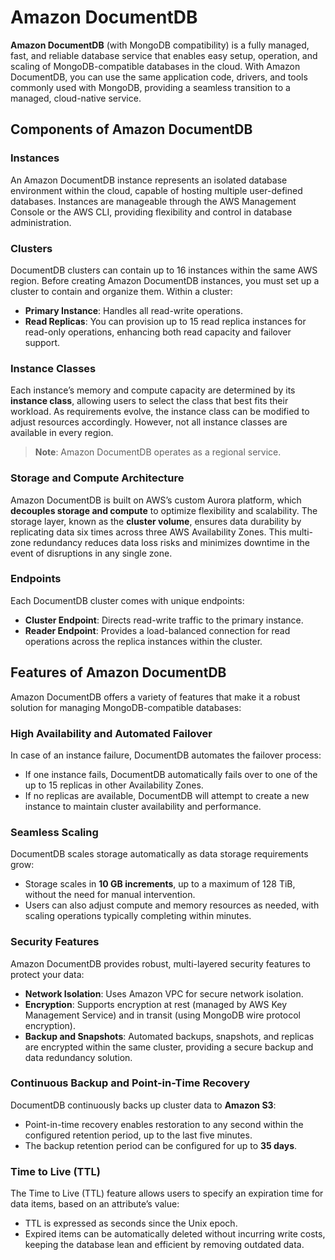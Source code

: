 # Amazon DocumentDB

**Amazon DocumentDB** (with MongoDB compatibility) is a fully managed, fast, and reliable database service that enables easy setup, operation, and scaling of MongoDB-compatible databases in the cloud. With Amazon DocumentDB, you can use the same application code, drivers, and tools commonly used with MongoDB, providing a seamless transition to a managed, cloud-native service.

## Components of Amazon DocumentDB

### Instances

An Amazon DocumentDB instance represents an isolated database environment within the cloud, capable of hosting multiple user-defined databases. Instances are manageable through the AWS Management Console or the AWS CLI, providing flexibility and control in database administration.

### Clusters

DocumentDB clusters can contain up to 16 instances within the same AWS region. Before creating Amazon DocumentDB instances, you must set up a cluster to contain and organize them. Within a cluster:

- **Primary Instance**: Handles all read-write operations.
- **Read Replicas**: You can provision up to 15 read replica instances for read-only operations, enhancing both read capacity and failover support.

### Instance Classes

Each instance’s memory and compute capacity are determined by its **instance class**, allowing users to select the class that best fits their workload. As requirements evolve, the instance class can be modified to adjust resources accordingly. However, not all instance classes are available in every region.

> **Note**: Amazon DocumentDB operates as a regional service.

### Storage and Compute Architecture

Amazon DocumentDB is built on AWS’s custom Aurora platform, which **decouples storage and compute** to optimize flexibility and scalability. The storage layer, known as the **cluster volume**, ensures data durability by replicating data six times across three AWS Availability Zones. This multi-zone redundancy reduces data loss risks and minimizes downtime in the event of disruptions in any single zone.

### Endpoints

Each DocumentDB cluster comes with unique endpoints:

- **Cluster Endpoint**: Directs read-write traffic to the primary instance.
- **Reader Endpoint**: Provides a load-balanced connection for read operations across the replica instances within the cluster.

## Features of Amazon DocumentDB

Amazon DocumentDB offers a variety of features that make it a robust solution for managing MongoDB-compatible databases:

### High Availability and Automated Failover

In case of an instance failure, DocumentDB automates the failover process:

- If one instance fails, DocumentDB automatically fails over to one of the up to 15 replicas in other Availability Zones.
- If no replicas are available, DocumentDB will attempt to create a new instance to maintain cluster availability and performance.

### Seamless Scaling

DocumentDB scales storage automatically as data storage requirements grow:

- Storage scales in **10 GB increments**, up to a maximum of 128 TiB, without the need for manual intervention.
- Users can also adjust compute and memory resources as needed, with scaling operations typically completing within minutes.

### Security Features

Amazon DocumentDB provides robust, multi-layered security features to protect your data:

- **Network Isolation**: Uses Amazon VPC for secure network isolation.
- **Encryption**: Supports encryption at rest (managed by AWS Key Management Service) and in transit (using MongoDB wire protocol encryption).
- **Backup and Snapshots**: Automated backups, snapshots, and replicas are encrypted within the same cluster, providing a secure backup and data redundancy solution.

### Continuous Backup and Point-in-Time Recovery

DocumentDB continuously backs up cluster data to **Amazon S3**:

- Point-in-time recovery enables restoration to any second within the configured retention period, up to the last five minutes.
- The backup retention period can be configured for up to **35 days**.

### Time to Live (TTL)

The Time to Live (TTL) feature allows users to specify an expiration time for data items, based on an attribute’s value:

- TTL is expressed as seconds since the Unix epoch.
- Expired items can be automatically deleted without incurring write costs, keeping the database lean and efficient by removing outdated data.
